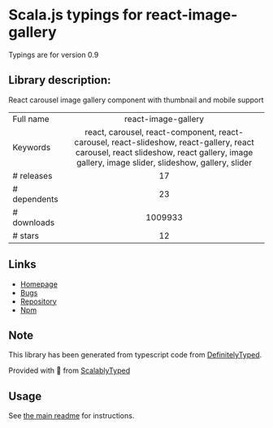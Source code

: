 
# Scala.js typings for react-image-gallery

Typings are for version 0.9

## Library description:
React carousel image gallery component with thumbnail and mobile support

|                    |                 |
| ------------------ | :-------------: |
| Full name          | react-image-gallery |
| Keywords           | react, carousel, react-component, react-carousel, react-slideshow, react-gallery, react carousel, react slideshow, react gallery, image gallery, image slider, slideshow, gallery, slider |
| # releases         | 17 |
| # dependents       | 23 |
| # downloads        | 1009933 |
| # stars            | 12 |

## Links
- [Homepage](https://github.com/xiaolin/react-image-gallery)
- [Bugs](https://github.com/xiaolin/react-image-gallery/issues)
- [Repository](https://github.com/xiaolin/react-image-gallery)
- [Npm](https://www.npmjs.com/package/react-image-gallery)
    


## Note
This library has been generated from typescript code from [DefinitelyTyped](https://definitelytyped.org).

Provided with :purple_heart: from [ScalablyTyped](https://github.com/oyvindberg/ScalablyTyped)

## Usage
See [the main readme](../../readme.md) for instructions.


